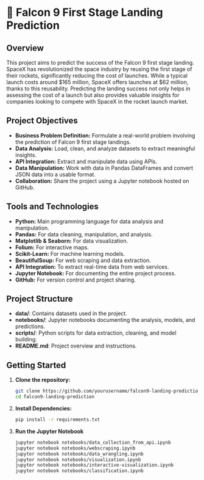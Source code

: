 # 🚀 Falcon 9 First Stage Landing Prediction

## Overview

This project aims to predict the success of the Falcon 9 first stage landing. SpaceX has revolutionized the space industry by reusing the first stage of their rockets, significantly reducing the cost of launches. While a typical launch costs around $165 million, SpaceX offers launches at $62 million, thanks to this reusability. Predicting the landing success not only helps in assessing the cost of a launch but also provides valuable insights for companies looking to compete with SpaceX in the rocket launch market.

## Project Objectives

- **Business Problem Definition:** Formulate a real-world problem involving the prediction of Falcon 9 first stage landings.
- **Data Analysis:** Load, clean, and analyze datasets to extract meaningful insights.
- **API Integration:** Extract and manipulate data using APIs.
- **Data Manipulation:** Work with data in Pandas DataFrames and convert JSON data into a usable format.
- **Collaboration:** Share the project using a Jupyter notebook hosted on GitHub.

## Tools and Technologies

- **Python:** Main programming language for data analysis and manipulation.
- **Pandas:** For data cleaning, manipulation, and analysis.
- **Matplotlib & Seaborn:** For data visualization.
- **Folium:** For interactive maps.
- **Scikit-Learn:** For machine learning models.
- **BeautifulSoup:** For web scraping and data extraction.
- **API Integration:** To extract real-time data from web services.
- **Jupyter Notebook:** For documenting the entire project process.
- **GitHub:** For version control and project sharing.

## Project Structure

- **data/**: Contains datasets used in the project.
- **notebooks/**: Jupyter notebooks documenting the analysis, models, and predictions.
- **scripts/**: Python scripts for data extraction, cleaning, and model building.
- **README.md**: Project overview and instructions.

## Getting Started

1. **Clone the repository:**

   ```bash
   git clone https://github.com/yourusername/falcon9-landing-prediction.git
   cd falcon9-landing-prediction
2. **Install Dependencies:**

    ```bash
   pip install -r requirements.txt
3. **Run the Jupyter Notebook**

   ```bash
   jupyter notebook notebooks/data_collection_from_api.ipynb
   jupyter notebook notebooks/webscraping.ipynb
   jupyter notebook notebooks/data_wrangling.ipynb
   jupyter notebook notebooks/visualization.ipynb
   jupyter notebook notebooks/interactive-visualization.ipynb
   jupyter notebook notebooks/classification.ipynb

   

